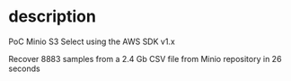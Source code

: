 # description
PoC Minio S3 Select using the AWS SDK v1.x

Recover 8883 samples from a 2.4 Gb CSV file from Minio repository in 26 seconds
